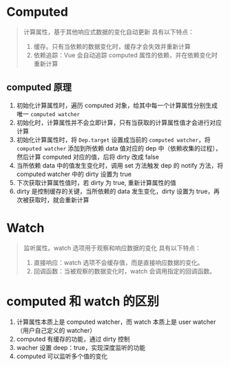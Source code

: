 # Computed

> 计算属性，基于其他响应式数据的变化自动更新
> 具有以下特点：
>
> 1. 缓存。只有当依赖的数据变化时，缓存才会失效并重新计算
> 2. 依赖追踪：Vue 会自动追踪 computed 属性的依赖，并在依赖变化时重新计算

## computed 原理

1. 初始化计算属性时，遍历 computed 对象，给其中每一个计算属性分别生成唯一 `computed watcher`
2. 初始化时，计算属性并不会立即计算，只有当获取的计算属性值才会进行对应计算
3. 初始化计算属性时，将 `Dep.target` 设置成当前的 `computed watcher`，将 `computed watcher` 添加到所依赖 data 值对应的 dep 中（依赖收集的过程），然后计算 computed 对应的值，后将 dirty 改成 false
4. 当所依赖 data 中的值发生变化时，调用 set 方法触发 dep 的 notify 方法，将 computed watcher 中的 dirty 设置为 true
5. 下次获取计算属性值时，若 dirty 为 true, 重新计算属性的值
6. dirty 是控制缓存的关键，当所依赖的 data 发生变化，dirty 设置为 true，再次被获取时，就会重新计算

# Watch

> 监听属性。watch 选项用于观察和响应数据的变化
> 具有以下特点：
>
> 1. 直接响应：watch 选项不会缓存值，而是直接响应数据的变化。
> 2. 回调函数：当被观察的数据变化时，watch 会调用指定的回调函数。

# computed 和 watch 的区别

1. 计算属性本质上是 computed watcher，而 watch 本质上是 user watcher（用户自己定义的 watcher）
2. computed 有缓存的功能，通过 dirty 控制
3. wacher 设置 deep：true，实现深度监听的功能
4. computed 可以监听多个值的变化
